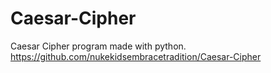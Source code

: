 # Caesar-Cipher
Caesar Cipher program made with python.
https://github.com/nukekidsembracetradition/Caesar-Cipher